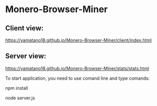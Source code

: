 # Monero-Browser-Miner

## Client view:

https://yamatano18.github.io/Monero-Browser-Miner/client/index.html

## Server view:

https://yamatano18.github.io/Monero-Browser-Miner/stats/stats.html

To start application, you need to use comand line and type comands:

npm install

node server.js
